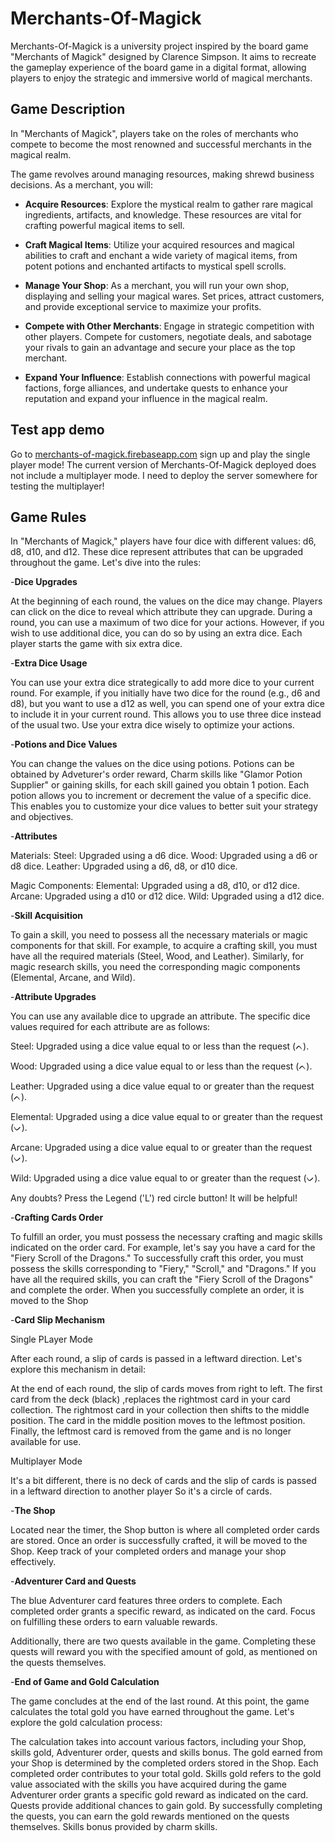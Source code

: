 # Merchants-Of-Magick

Merchants-Of-Magick is a university project inspired by the board game "Merchants of Magick" designed by Clarence Simpson. It aims to recreate the gameplay experience of the board game in a digital format, allowing players to enjoy the strategic and immersive world of magical merchants.

## Game Description

In "Merchants of Magick", players take on the roles of merchants who compete to become the most renowned and successful merchants in the magical realm.

The game revolves around managing resources, making shrewd business decisions. As a merchant, you will:

- **Acquire Resources**: Explore the mystical realm to gather rare magical ingredients, artifacts, and knowledge. These resources are vital for crafting powerful magical items to sell.

- **Craft Magical Items**: Utilize your acquired resources and magical abilities to craft and enchant a wide variety of magical items, from potent potions and enchanted artifacts to mystical spell scrolls.

- **Manage Your Shop**: As a merchant, you will run your own shop, displaying and selling your magical wares. Set prices, attract customers, and provide exceptional service to maximize your profits.

- **Compete with Other Merchants**: Engage in strategic competition with other players. Compete for customers, negotiate deals, and sabotage your rivals to gain an advantage and secure your place as the top merchant.

- **Expand Your Influence**: Establish connections with powerful magical factions, forge alliances, and undertake quests to enhance your reputation and expand your influence in the magical realm.

## Test app demo

Go to  [merchants-of-magick.firebaseapp.com](https://merchants-of-magick.firebaseapp.com/)  sign up and play the single player mode!
The current version of Merchants-Of-Magick deployed does not include a multiplayer mode. I need to deploy the server somewhere for testing the multiplayer!

## Game Rules

In "Merchants of Magick," players have four dice with different values: d6, d8, d10, and d12. These dice represent attributes that can be upgraded throughout the game. Let's dive into the rules:


-**Dice Upgrades**

At the beginning of each round, the values on the dice may change. Players can click on the dice to reveal which attribute they can upgrade. During a round, you can use a maximum of two dice for your actions. However, if you wish to use additional dice, you can do so by using an extra dice. Each player starts the game with six extra dice.


-**Extra Dice Usage**

You can use your extra dice strategically to add more dice to your current round. For example, if you initially have two dice for the round (e.g., d6 and d8), but you want to use a d12 as well, you can spend one of your extra dice to include it in your current round. This allows you to use three dice instead of the usual two. Use your extra dice wisely to optimize your actions.


-**Potions and Dice Values**

You can change the values on the dice using potions. Potions can be obtained by Adveturer's order reward, Charm skills like "Glamor Potion Supplier" or gaining skills, for each skill gained you obtain 1 potion. Each potion allows you to increment or decrement the value of a specific dice. This enables you to customize your dice values to better suit your strategy and objectives.


-**Attributes**

   Materials:
    Steel: Upgraded using a d6 dice.
    Wood: Upgraded using a d6 or d8 dice.
    Leather: Upgraded using a d6, d8, or d10 dice.

   Magic Components:
    Elemental: Upgraded using a d8, d10, or d12 dice.
    Arcane: Upgraded using a d10 or d12 dice.
    Wild: Upgraded using a d12 dice.

-**Skill Acquisition**

To gain a skill, you need to possess all the necessary materials or magic components for that skill. For example, to acquire a crafting skill, you must have all the required materials (Steel, Wood, and Leather). Similarly, for magic research skills, you need the corresponding magic components (Elemental, Arcane, and Wild).


-**Attribute Upgrades**

You can use any available dice to upgrade an attribute. The specific dice values required for each attribute are as follows:

   Steel: Upgraded using a dice value equal to or less than the request (ᨈ).

   Wood: Upgraded using a dice value equal to or less than the request (ᨈ).

   Leather: Upgraded using a dice value equal to or greater than the request (ᨈ).

   Elemental: Upgraded using a dice value equal to or greater than the request (ᨆ).

   Arcane: Upgraded using a dice value equal to or greater than the request (ᨆ).

   Wild: Upgraded using a dice value equal to or greater than the request (ᨆ).

Any doubts? Press the Legend ('L') red circle button! It will be helpful!

-**Crafting Cards Order**

To fulfill an order, you must possess the necessary crafting and magic skills indicated on the order card. For example, let's say you have a card for the "Fiery Scroll of the Dragons." To successfully craft this order, you must possess the skills corresponding to "Fiery," "Scroll," and "Dragons." If you have all the required skills, you can craft the "Fiery Scroll of the Dragons" and complete the order. 
When you successfully complete an order, it is moved to the Shop

-**Card Slip Mechanism**

Single PLayer Mode

After each round, a slip of cards is passed in a leftward direction. Let's explore this mechanism in detail:

   At the end of each round, the slip of cards moves from right to left.
   The first card from the deck (black) ,replaces the rightmost card in your card collection.
   The rightmost card in your collection then shifts to the middle position.
   The card in the middle position moves to the leftmost position.
   Finally, the leftmost card is removed from the game and is no longer available for use.

Multiplayer Mode

 It's a bit different, there is no deck of cards and the slip of cards is passed in a leftward direction to another player
 So it's a circle of cards. 

-**The Shop**

Located near the timer, the Shop button is where all completed order cards are stored. Once an order is successfully crafted, it will be moved to the Shop. Keep track of your completed orders and manage your shop effectively.

-**Adventurer Card and Quests**

The blue Adventurer card features three orders to complete. Each completed order grants a specific reward, as indicated on the card. Focus on fulfilling these orders to earn valuable rewards.

Additionally, there are two quests available in the game. Completing these quests will reward you with the specified amount of gold, as mentioned on the quests themselves.


-**End of Game and Gold Calculation**

The game concludes at the end of the last round. At this point, the game calculates the total gold you have earned throughout the game. Let's explore the gold calculation process:

   The calculation takes into account various factors, including your Shop, skills gold, Adventurer order, quests and skills bonus.
   The gold earned from your Shop is determined by the completed orders stored in the Shop. Each completed order contributes to your total gold.
   Skills gold refers to the gold value associated with the skills you have acquired during the game
   Adventurer order grants a specific gold reward as indicated on the card.
   Quests provide additional chances to gain gold. By successfully completing the quests, you can earn the gold rewards mentioned on the quests themselves.
   Skills bonus provided by charm skills.
